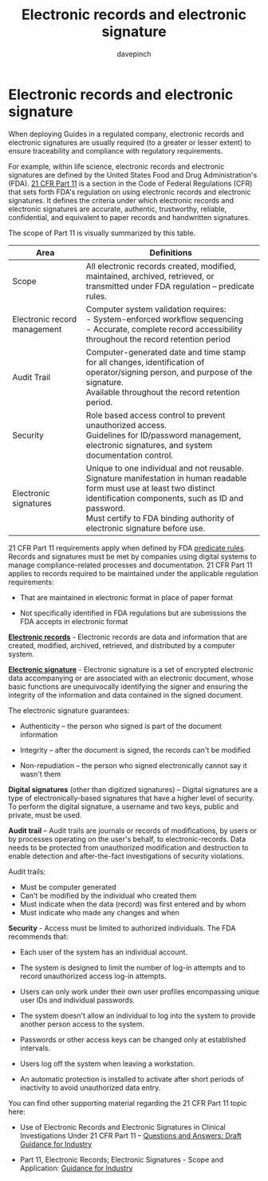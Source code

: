 ﻿---
title: Electronic records and electronic signature
description: 
ms.date: 03/13/2023
ms.topic: conceptual
author: davepinch
ms.author: davepinch
ms-reviewer: m-hartmann
---

# Electronic records and electronic signature

When deploying Guides in a regulated company, electronic records and electronic signatures are usually required (to a greater or lesser extent) to ensure traceability and compliance with regulatory requirements.

For example, within life science, electronic records and electronic signatures are defined by the United States Food and Drug Administration's (FDA). [21 CFR Part 11](https://www.accessdata.fda.gov/scripts/cdrh/cfdocs/cfcfr/CFRSearch.cfm?CFRPart=11) is a section in the Code of Federal Regulations (CFR) that sets forth FDA's regulation on using electronic records and electronic signatures. It defines the criteria under which electronic records and electronic signatures are accurate, authentic, trustworthy, reliable, confidential, and equivalent to paper records and handwritten signatures.

The scope of Part 11 is visually summarized by this table.

| **Area** | **Definitions** |
|-------------------------|-------------------------|
| Scope | All electronic records created, modified, maintained, archived, retrieved, or transmitted under FDA regulation – predicate rules. |
| Electronic record management | Computer system validation requires: </br>- System-enforced workflow sequencing</br>- Accurate, complete record accessibility throughout the record retention period |
| Audit Trail | Computer-generated date and time stamp for all changes, identification of operator/signing person, and purpose of the signature.</br> Available throughout the record retention period. |
| Security | Role based access control to prevent unauthorized access.</br>Guidelines for ID/password management, electronic signatures, and system documentation control. |
| Electronic signatures | Unique to one individual and not reusable.</br>Signature manifestation in human readable form must use at least two distinct identification components, such as ID and password.</br>Must certify to FDA binding authority of electronic signature before use. |

21 CFR Part 11 requirements apply when defined by FDA [predicate rules](https://www.fda.gov/regulatory-information/search-fda-guidance-documents/part-11-electronic-records-electronic-signatures-scope-and-application). Records and signatures must be met by companies using digital systems to manage compliance-related processes and documentation. 21 CFR Part 11 applies to records required to be maintained under the applicable regulation requirements:

- That are maintained in electronic format in place of paper format

- Not specifically identified in FDA regulations but are submissions the FDA accepts in electronic format

[**Electronic records**](https://www.accessdata.fda.gov/scripts/cdrh/cfdocs/cfcfr/CFRSearch.cfm?CFRPart=11&showFR=1&subpartNode=21:1.0.1.1.8.2) - Electronic records are data and information that are created, modified, archived, retrieved, and distributed by a computer system.

[**Electronic signature**](https://www.accessdata.fda.gov/scripts/cdrh/cfdocs/cfcfr/CFRSearch.cfm?CFRPart=11&showFR=1&subpartNode=21:1.0.1.1.8.3) - Electronic signature is a set of encrypted electronic data accompanying or are associated with an electronic document, whose basic functions are unequivocally identifying the signer and ensuring the integrity of the information and data contained in the signed document.

The electronic signature guarantees:

- Authenticity – the person who signed is part of the document information

- Integrity – after the document is signed, the records can't be modified

- Non-repudiation – the person who signed electronically cannot say it wasn't them

**Digital signatures** (other than digitized signatures) – Digital signatures are a type of electronically-based signatures that have a higher level of security. To perform the digital signature, a username and two keys, public and private, must be used.

**Audit trail** – Audit trails are journals or records of modifications, by users or by processes operating on the user's behalf, to electronic-records. Data needs to be protected from unauthorized modification and destruction to enable detection and after-the-fact investigations of security violations.

Audit trails:

- Must be computer generated
- Can't be modified by the individual who created them
- Must indicate when the data (record) was first entered and by whom
- Must indicate who made any changes and when

**Security** - Access must be limited to authorized individuals. The FDA recommends that:

- Each user of the system has an individual account.

- The system is designed to limit the number of log-in attempts and to record unauthorized access log-in attempts.

- Users can only work under their own user profiles encompassing unique user IDs and individual passwords.

- The system doesn't allow an individual to log into the system to provide another person access to the system.

- Passwords or other access keys can be changed only at established intervals.

- Users log off the system when leaving a workstation.

- An automatic protection is installed to activate after short periods of inactivity to avoid unauthorized data entry.

You can find other supporting material regarding the 21 CFR Part 11 topic here:

- Use of Electronic Records and Electronic Signatures in Clinical Investigations Under 21 CFR Part 11 – [Questions and Answers: Draft Guidance for Industry](https://www.fda.gov/regulatory-information/search-fda-guidance-documents/use-electronic-records-and-electronic-signatures-clinical-investigations-under-21-cfr-part-11)

- Part 11, Electronic Records; Electronic Signatures - Scope and Application: [Guidance for Industry](https://www.fda.gov/regulatory-information/search-fda-guidance-documents/part-11-electronic-records-electronic-signatures-scope-and-application)
